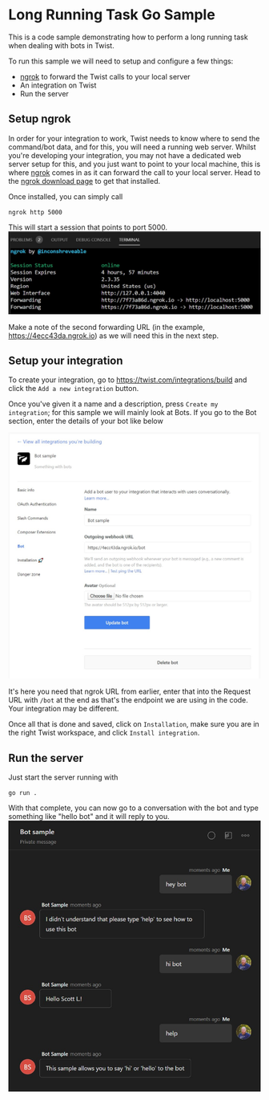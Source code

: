 # Long Running Task Go Sample

This is a code sample demonstrating how to perform a long running task when dealing with bots in Twist.

To run this sample we will need to setup and configure a few things:
- [ngrok](https://ngrok.com/) to forward the Twist calls to your local server
- An integration on Twist
- Run the server

## Setup ngrok

In order for your integration to work, Twist needs to know where to send the command/bot data, and for this, you will need a running web server. Whilst you're developing your integration, you may not have a dedicated web server setup for this, and you just want to point to your local machine, this is where [ngrok](https://ngrok.com/) comes in as it can forward the call to your local server. Head to the [ngrok download page](https://ngrok.com/download) to get that installed.

Once installed, you can simply call
```
ngrok http 5000
```

This will start a session that points to port 5000.
![](../images/ngrok.jpg)

Make a note of the second forwarding URL (in the example, https://4ecc43da.ngrok.io) as we will need this in the next step.

## Setup your integration

To create your integration, go to https://twist.com/integrations/build and click the `Add a new integration` button.

Once you've given it a name and a description, press `Create my integration`; for this sample we will mainly look at Bots. If you go to the Bot section, enter the details of your bot like below

![](../images/bot_config.jpg)

It's here you need that ngrok URL from earlier, enter that into the Request URL with `/bot` at the end as that's the endpoint we are using in the code. Your integration may be different.

Once all that is done and saved, click on `Installation`, make sure you are in the right Twist workspace, and click `Install integration`.

## Run the server

Just start the server running with

```
go run .
```

With that complete, you can now go to a conversation with the bot and type something like "hello bot" and it will reply to you.
![](../images/bot_chat.jpg)